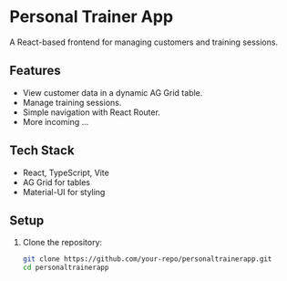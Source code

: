 # Personal Trainer App

A React-based frontend for managing customers and training sessions.

## Features

- View customer data in a dynamic AG Grid table.
- Manage training sessions.
- Simple navigation with React Router.
- More incoming ...

## Tech Stack

- React, TypeScript, Vite
- AG Grid for tables
- Material-UI for styling

## Setup

1. Clone the repository:
   ```bash
   git clone https://github.com/your-repo/personaltrainerapp.git
   cd personaltrainerapp